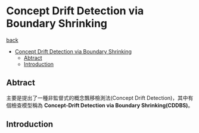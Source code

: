 # Concept Drift Detection via Boundary Shrinking

[back](../README.md)

- [Concept Drift Detection via Boundary Shrinking](#concept-drift-detection-via-boundary-shrinking)
  - [Abtract](#abtract)
  - [Introduction](#introduction)

## Abtract

主要是提出了一種非監督式的概念飄移檢測法(Concept Drift Detection)，其中有個檢查模型稱為 **Concept-Drift Detection via Boundary Shrinking(CDDBS)**。

## Introduction

